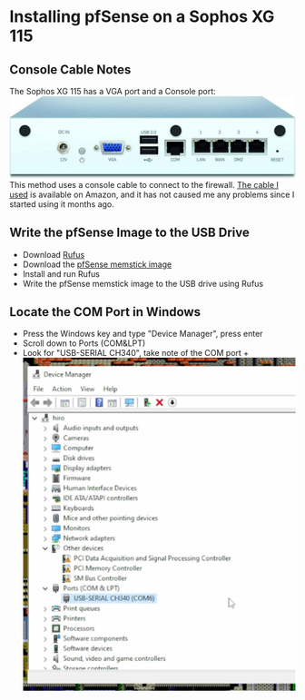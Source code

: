 # Installing pfSense on a Sophos XG 115
## Console Cable Notes
The Sophos XG 115 has a VGA port and a Console port: ![file](assets/firewall_back.png) 
This method uses a console cable to connect to the firewall.  [The cable I used](https://www.amazon.com/gp/product/B08T16TCN5/ref=ppx_yo_dt_b_search_asin_title?ie=UTF8&psc=1) is available on Amazon, and it has not caused me any problems since I started using it months ago. 

## Write the pfSense Image to the USB Drive
+ Download [Rufus](https://rufus.ie/en/)
+ Download the [pfSense memstick image](https://www.pfsense.org/download/)
+ Install and run Rufus
+ Write the pfSense memstick image to the USB drive using Rufus

## Locate the COM Port in Windows
+ Press the Windows key and type "Device Manager", press enter
+ Scroll down to Ports (COM&LPT)
+ Look for "USB-SERIAL CH340", take note of the COM port
+![COM Port](assets/2.devicemanager.png)
